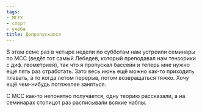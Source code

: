 ```yaml
---
tags:
- МГТУ
- спорт
- учёба
title: Допропускался
---
```


В этом семе раз в четыре недели по субботам нам устроили семинары по МСС
(ведёт тот самый Лебедев, который преподавал нам тензорики с диф.
геометрией), так что я пропускал бассейн и теперь мне нужно ещё пять
раз отработать. Зато весь июнь ещё можно как-то приходить плавать, а то
когда летом перерыв, потом возвращаться тяжко. Хочу ещё чем-нибудь
потяжелее заняться.

С МСС как-то непонятно получается, одну теорию рассказали, а на
семинарах стопицот раз расписывали всякие наблы.
